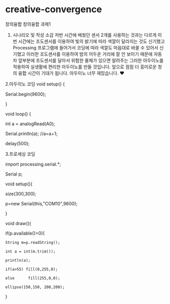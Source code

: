 # creative-convergence
창의융합
창의융합 과제1
1. 시나리오 및 작성 소감
저번 시간에 배웠던 센서 2개를 사용하는 것과는 다르게 이번 시간에는 조도센서를 이용하여 빛의 밝기에 따라 색깔이 달라지는 것도 신기했고 Processing 프로그램에 들어가서 코딩에 따라 색깔도 마음대로 바꿀 수 있어서 신기했고 이러한 조도센서를 이용하여 밤의 어두운 거리에 잘 안 보이기 때문에 자동차 앞부분에 조도센서를 달아서 위험한 물체가 있으면 알려주는 그러한 아두이노를 적용하여 실생활에 편리한 아두이노를 만들 것입니다. 앞으로 점점 더 흥미로운 창의 융합 시간이 기대가 됩니다. 아두이노 너무 재밌습니다. ♥


2.아두이노 코딩
void setup() {  

  Serial.begin(9600);
  
}

void loop() {

  int a = analogRead(A0);
  
  Serial.println(a); //a=a+1;
  
  delay(500);
  
  3.프로세싱 코딩
  
  import processing.serial.*;
  
Serial p;

void setup(){

  size(300,300);
  
  p=new Serial(this,"COM10",9600);
  
}

void draw(){

  if(p.available()>0){
  
    String m=p.readString();
    
    int a = int(m.trim());
    
    println(a);
    
    if(a>55) fill(0,255,0);
    
    else      fill(255,0,0);
    
    ellipse(150,150, 200,200);
    
  }
